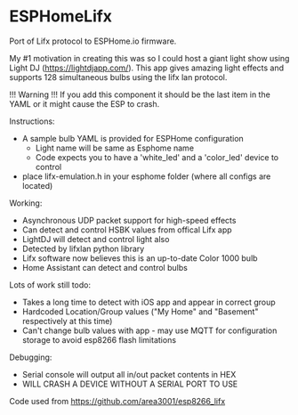 # ESPHomeLifx
Port of Lifx protocol to ESPHome.io firmware.

My #1 motivation in creating this was so I could host a giant light show using Light DJ (https://lightdjapp.com/).  This app gives amazing light effects and supports 128 simultaneous bulbs using the lifx lan protocol.  

!!! Warning !!!
If you add this component it should be the last item in the YAML or it might cause the ESP to crash.

Instructions:

- A sample bulb YAML is provided for ESPHome configuration
  - Light name will be same as Esphome name
  - Code expects you to have a 'white_led' and a 'color_led' device to control
- place lifx-emulation.h in your esphome folder (where all configs are located)

Working:

- Asynchronous UDP packet support for high-speed effects
- Can detect and control HSBK values from offical Lifx app
- LightDJ will detect and control light also
- Detected by lifxlan python library
- Lifx software now believes this is an up-to-date Color 1000 bulb
- Home Assistant can detect and control bulbs

Lots of work still todo:

- Takes a long time to detect with iOS app and appear in correct group
- Hardcoded Location/Group values ("My Home" and "Basement" respectively at this time)
- Can't change bulb values with app - may use MQTT for configuration storage to avoid esp8266 flash limitations


Debugging:

- Serial console will output all in/out packet contents in HEX
- WILL CRASH A DEVICE WITHOUT A SERIAL PORT TO USE

Code used from https://github.com/area3001/esp8266_lifx
